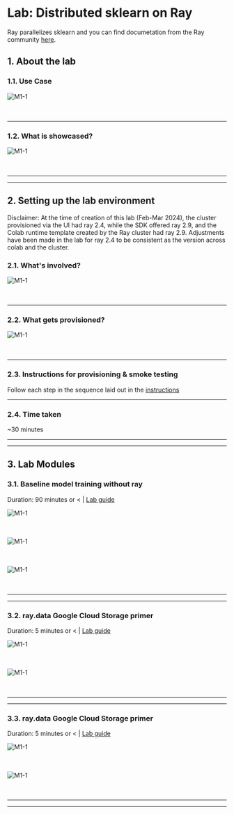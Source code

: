# Lab: Distributed sklearn on Ray

Ray parallelizes sklearn and you can find documetation from the Ray community [here](https://docs.ray.io/en/latest/ray-more-libs/joblib.html#ray-joblib).

## 1. About the lab

### 1.1. Use Case

![M1-1](./images/skl-01.png)   
<br><br>

<hr>

### 1.2. What is showcased?

![M1-1](./images/skl-02.png)   
<br><br>

<hr><hr>

## 2. Setting up the lab environment

Disclaimer: At the time of creation of this lab (Feb-Mar 2024), the cluster provisioned via the UI had ray 2.4, while the SDK offered ray 2.9, and the Colab runtime template created by the Ray cluster had ray 2.9. Adjustments have been made in the lab for ray 2.4 to be consistent as the version across colab and the cluster.<br>

### 2.1. What's involved?

![M1-1](./images/skl-03.png)   
<br><br>

<hr>


### 2.2. What gets provisioned?


![M1-1](./images/skl-04.png)   
<br><br>

<hr>


### 2.3. Instructions for provisioning & smoke testing

Follow each step in the sequence laid out in the [instructions](https://github.com/anagha-google/ray-labs/blob/main/00-common/Module-00-Provisioning.md)

<hr>

### 2.4. Time taken

~30 minutes

<hr><hr>

## 3. Lab Modules

### 3.1. Baseline model training without ray

Duration: 90 minutes or < | [Lab guide](module-01-baseline-sans-ray-README.md)

![M1-1](./images/skl-3.1a.png)   
<br><br>

![M1-1](./images/skl-3.1b.png)   
<br><br>

![M1-1](./images/skl-3.1c.png)   
<br><br>

<hr><hr>

### 3.2. ray.data Google Cloud Storage primer

Duration: 5 minutes or < | [Lab guide](module-02-ray-data-gcs-primer-README.md)

![M1-1](./images/skl-3.2a.png)   
<br><br>

![M1-1](./images/skl-3.2b.png)   
<br><br>



<hr><hr>


### 3.3. ray.data Google Cloud Storage primer

Duration: 5 minutes or < | [Lab guide](module-03-ray-data-bq-primer-README.md)

![M1-1](./images/skl-3.3a.png)   
<br><br>

![M1-1](./images/skl-3.3b.png)   
<br><br>



<hr><hr>
